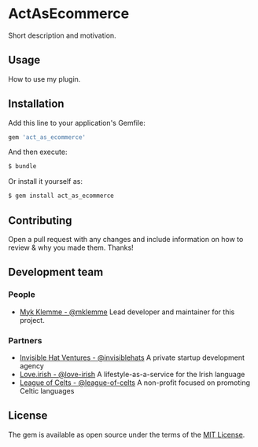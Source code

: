 # ActAsEcommerce
Short description and motivation.

## Usage
How to use my plugin.

## Installation
Add this line to your application's Gemfile:

```ruby
gem 'act_as_ecommerce'
```

And then execute:
```bash
$ bundle
```

Or install it yourself as:
```bash
$ gem install act_as_ecommerce
```

## Contributing
Open a pull request with any changes and include information on how to review & why you made them. Thanks!
## Development team
### People
- [Myk Klemme - @mklemme](https://github.com/mklemme) Lead developer and maintainer for this project.
### Partners
- [Invisible Hat Ventures - @invisiblehats](https://github.com/invisiblehats) A private startup development agency
- [Love.irish - @love-irish](https://github.com/love-irish) A lifestyle-as-a-service for the Irish language
- [League of Celts - @league-of-celts](https://github.com/league-of-celts) A non-profit focused on promoting Celtic languages

## License
The gem is available as open source under the terms of the [MIT License](https://opensource.org/licenses/MIT).
